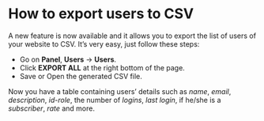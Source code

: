 # How to export users to CSV

A new feature is now available and it allows you to export the list of users of your website to CSV. It’s very easy, just follow these steps:

-   Go on  **Panel**,  **Users**  ->  **Users**.
-   Click  **EXPORT ALL**  at the right bottom of the page.
-   Save or Open the generated CSV file.

Now you have a table containing users’ details such as  _name_,  _email_,  _description_,  _id-role_, the number of  _logins_,  _last login_, if he/she is a  _subscriber_,  _rate_  and more.
